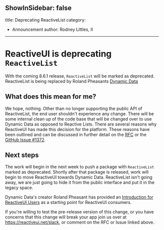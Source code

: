ShowInSidebar: false
---
title: Deprecating ReactiveList
category: 
  - Announcement
author: Rodney Littles, II
---

# ReactiveUI is deprecating `ReactiveList`

With the coming 8.6.1 release, `ReactiveList` will be marked as deprecated.  ReactiveList is being replaced by Roland Pheasants [Dynamic Data](https://github.com/RolandPheasant/DynamicData
)

## What does this mean for me?

We hope, nothing.  Other than no longer supporting the public API of ReactiveList, the end user shouldn't experience any change.  There will be some internal clean up of the code base that will be changed over to use Dynamic Data as opposed to Reactive Lists.  There are several reasons why ReactiveUI has made this decision for the platform.  These reasons have been outlined and can be discussed in further detail on the [RFC](https://github.com/reactiveui/rfcs/issues/10) or the [GitHub Issue #1372](https://github.com/reactiveui/ReactiveUI/issues/1372).

## Next steps

The work will begin in the next week to push a package with `ReactiveList` marked as deprecated.  Shortly after that package is released, work will begin to move ReactiveUI towards Dynamic Data.  ReactiveList isn't going away, we are just going to hide it from the public interface and put it in the legacy space.  

Dynamic Data's creator Roland Pheasant has provided an [Introduction for ReactiveUI Users](https://github.com/RolandPheasant/DynamicData/wiki/Introduction-for-ReactiveUI-users) as a starting point for ReactiveUI consumers.

If you're willing to test the pre-release version of this change, or you have concerns that this change will break your app join us over at https://reactiveui.net/slack, or comment on the RFC or Issue linked above.

